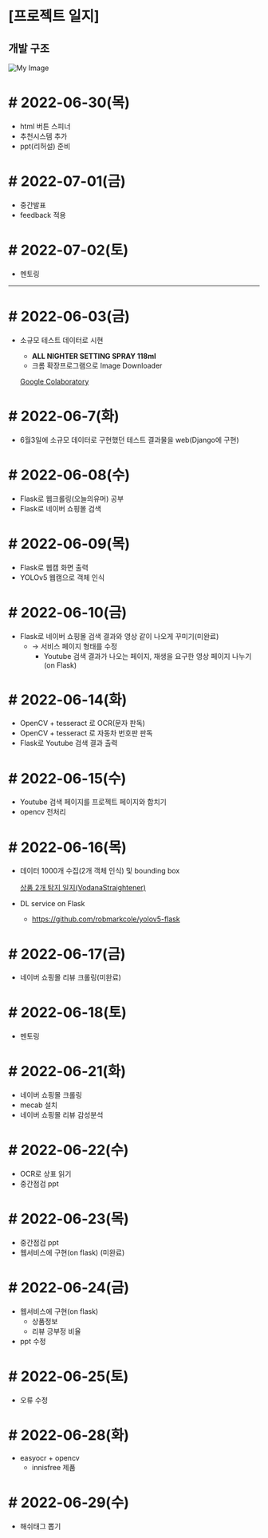 # [프로젝트 일지]

## 개발 구조
<img src="https://img1.daumcdn.net/thumb/R1280x0/?scode=mtistory2&fname=https%3A%2F%2Fblog.kakaocdn.net%2Fdn%2Fca2ctf%2FbtrGyOxPxif%2FEJCdDdks6EwPzu7FeeUXF0%2Fimg.png" alt="My Image">

# # 2022-06-30(목)
  * html 버튼 스피너
  * 추천시스템 추가
  * ppt(리허설) 준비

# # 2022-07-01(금)
  * 중간발표
  * feedback 적용

# # 2022-07-02(토)
  * 멘토링

<hr>

# # 2022-06-03(금)

- 소규모 테스트 데이터로 시현
    - ****ALL NIGHTER SETTING SPRAY 118ml****
    - 크롬 확장프로그램으로 Image Downloader
    
    [Google Colaboratory](https://colab.research.google.com/drive/1XO_dWA0fi81lJQSq_jObpFvrsdhYR67d?usp=sharing)
    

# # 2022-06-7(화)

- 6월3일에 소규모 데이터로 구현했던 테스트 결과물을 web(Django에 구현)

# # 2022-06-08(수)

- Flask로 웹크롤링(오늘의유머) 공부
- Flask로 네이버 쇼핑몰 검색

# # 2022-06-09(목)

- Flask로 웹캠 화면 출력
- YOLOv5 웹캠으로 객체 인식

# # 2022-06-10(금)

- Flask로 네이버 쇼핑몰 검색 결과와 영상 같이 나오게 꾸미기(미완료)
    - → 서비스 페이지 형태를 수정
        - Youtube 검색 결과가 나오는 페이지, 재생을 요구한 영상 페이지 나누기(on Flask)

# # 2022-06-14(화)

- OpenCV + tesseract 로 OCR(문자 판독)
- OpenCV + tesseract 로 자동차 번호판 판독
- Flask로 Youtube 검색 결과 출력

# # 2022-06-15(수)

- Youtube 검색 페이지를 프로젝트 페이지와 합치기
- opencv 전처리

# # 2022-06-16(목)

- 데이터 1000개 수집(2개 객체 인식) 및 bounding box
    
    [상품 2개 탐지 일지(VodanaStraightener)](https://www.notion.so/2-VodanaStraightener-df3f6118a5a8403d8566fb4d09787e44)
    
- DL service on Flask
    - https://github.com/robmarkcole/yolov5-flask

# # 2022-06-17(금)

- 네이버 쇼핑몰 리뷰 크롤링(미완료)

# # 2022-06-18(토)

- 멘토링

# # 2022-06-21(화)

- 네이버 쇼핑몰 크롤링
- mecab 설치
- 네이버 쇼핑몰 리뷰 감성분석

# # 2022-06-22(수)

- OCR로 상표 읽기
- 중간점검 ppt

# # 2022-06-23(목)

- 중간점검 ppt
- 웹서비스에 구현(on flask) (미완료)

# # 2022-06-24(금)

- 웹서비스에 구현(on flask)
    - 상품정보
    - 리뷰 긍부정 비율
- ppt 수정

# # 2022-06-25(토)

- 오류 수정

# # 2022-06-28(화)

- easyocr + opencv
    - innisfree 제품

# # 2022-06-29(수)

- 해쉬태그 뽑기